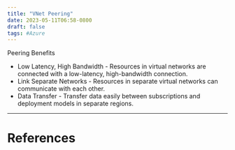 ```yaml
---
title: "VNet Peering"
date: 2023-05-11T06:58-0800
draft: false
tags: #Azure
---
```


Peering Benefits
- Low Latency, High Bandwidth - Resources in virtual networks are connected with a low-latency, high-bandwidth connection.
- Link Separate Networks - Resources in separate virtual networks can communicate with each other.
- Data Transfer - Transfer data easily between subscriptions and deployment models in separate regions.

---
# References
